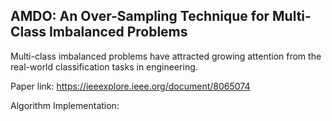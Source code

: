 AMDO: An Over-Sampling Technique for Multi-Class Imbalanced Problems
--------------------------------------------------------------------------
Multi-class imbalanced problems have attracted growing attention from the real-world classification tasks in engineering.

Paper link: https://ieeexplore.ieee.org/document/8065074

Algorithm Implementation:

